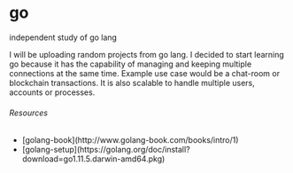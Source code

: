 # go
independent study of go lang

<p>
I will be uploading random projects from go lang.
I decided to start learning go because it has the capability of managing and keeping multiple connections at the same time.
Example use case would be a chat-room or blockchain transactions. It is also scalable to handle multiple users, accounts or processes.
</p>
<h6>Resources</h6>
<ul><li>[golang-book](http://www.golang-book.com/books/intro/1)</li>
  <li>[golang-setup](https://golang.org/doc/install?download=go1.11.5.darwin-amd64.pkg)</li></ul>
